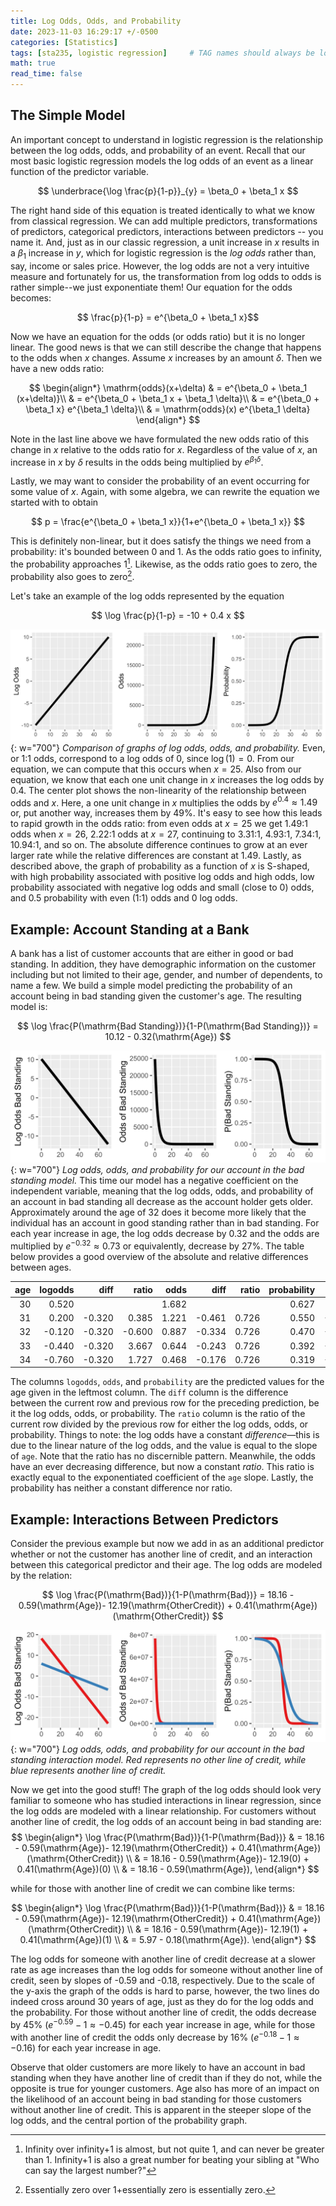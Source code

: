 ```yaml
---
title: Log Odds, Odds, and Probability
date: 2023-11-03 16:29:17 +/-0500
categories: [Statistics]
tags: [sta235, logistic regression]     # TAG names should always be lowercase
math: true
read_time: false
---
```


## The Simple Model
An important concept to understand in logistic regression is the relationship between the log odds, odds, and probability of an event. Recall that our most basic logistic regression models the log odds of an event as a linear function of the predictor variable.

$$ \underbrace{\log \frac{p}{1-p}}_{y} = \beta_0 + \beta_1 x $$

The right hand side of this equation is treated identically to what we know from classical regression. We can add multiple predictors, transformations of predictors, categorical predictors, interactions between predictors -- you name it. And, just as in our classic regression, a unit increase in $x$ results in a $\beta_1$ increase in $y$, which for logistic regression is the _log odds_ rather than, say, income or sales price. However, the log odds are not a very intuitive measure and fortunately for us, the transformation from log odds to odds is rather simple--we just exponentiate them! Our equation for the odds becomes:

$$ \frac{p}{1-p} = e^{\beta_0 + \beta_1 x}$$

Now we have an equation for the odds (or odds ratio) but it is no longer linear. The good news is that we can still describe the change that happens to the odds when $x$ changes. Assume $x$ increases by an amount $\delta$. Then we have a new odds ratio:


$$ 
\begin{align*}
\mathrm{odds}(x+\delta) & = e^{\beta_0 + \beta_1 (x+\delta)}\\
              & = e^{\beta_0 + \beta_1 x + \beta_1 \delta}\\
              & = e^{\beta_0 + \beta_1 x} e^{\beta_1 \delta}\\
              & = \mathrm{odds}(x) e^{\beta_1 \delta}
\end{align*}
$$

Note in the last line above we have formulated the new odds ratio of this change in $x$ relative to the odds ratio for $x$. Regardless of the value of $x$, an increase in $x$ by $\delta$ results in the odds being multiplied by $e^{\beta_1 \delta}$.

Lastly, we may want to consider the probability of an event occurring for some value of $x$. Again, with some algebra,  we can rewrite the equation we started with to obtain

$$ 
p = \frac{e^{\beta_0 + \beta_1 x}}{1+e^{\beta_0 + \beta_1 x}}
$$

This is definitely non-linear, but it does satisfy the things we need from a probability: it's bounded between 0 and 1. As the odds ratio goes to infinity, the probability approaches 1[^1]. Likewise, as the odds ratio goes to zero, the probability also goes to zero[^2].

Let's take an example of the log odds represented by the equation

$$ \log \frac{p}{1-p} = -10 + 0.4 x $$

![Desktop View](/assets/img/logodds_odds_prob.svg){: w="700"}
_Comparison of graphs of log odds, odds, and probability._
Even, or 1:1 odds, correspond to a log odds of 0, since $\log(1)=0$. From our equation, we can compute that this occurs when $x=25$. Also from our equation, we know that each one unit change in $x$ increases the log odds by 0.4. The center plot shows the non-linearity of the relationship between odds and $x$. Here, a one unit change in $x$ multiplies the odds by $e^{0.4}\approx 1.49$ or, put another way, increases them by 49%. It's easy to see how this leads to rapid growth in the odds ratio: from even odds at $x=25$ we get 1.49:1 odds when $x=26$, 2.22:1 odds at $x=27$, continuing to 3.31:1, 4.93:1, 7.34:1, 10.94:1, and so on. The absolute difference continues to grow at an ever larger rate while the relative differences are constant at 1.49. Lastly, as described above, the graph of probability as a function of $x$ is S-shaped, with high probability associated with positive log odds and high odds, low probability associated with negative log odds and small (close to 0) odds, and 0.5 probability with even (1:1) odds and 0 log odds.

## Example: Account Standing at a Bank
A bank has a list of customer accounts that are either in good or bad standing. In addition, they have demographic information on the customer including but not limited to their age, gender, and number of dependents, to name a few. We build a simple model predicting the probability of an account being in bad standing given the customer's age. The resulting model is:

$$ \log \frac{P(\mathrm{Bad Standing})}{1-P(\mathrm{Bad Standing})} = 10.12 - 0.32(\mathrm{Age}) $$

![Desktop View](/assets/img/banco_logodds_odds_prob.svg){: w="700"}
_Log odds, odds, and probability for our account in the bad standing model._
This time our model has a negative coefficient on the independent variable, meaning that the log odds, odds, and probability of an account in bad standing all decrease as the account holder gets older. Approximately around the age of 32 does it become more likely that the individual has an account in good standing rather than in bad standing. For each year increase in age, the log odds decrease by 0.32 and the odds are multiplied by $e^{-0.32} \approx 0.73$ or equivalently, decrease by 27%. The table below provides a good overview of the absolute and relative differences between ages. 

| age | logodds |  diff  |  ratio |  odds |  diff  | ratio | probability |  diff  | ratio |
|----:|--------:|-------:|-------:|------:|-------:|------:|------------:|-------:|------:|
| 30  |   0.520 |        |        | 1.682 |        |       |       0.627 |        |       |
| 31  |   0.200 | -0.320 |  0.385 | 1.221 | -0.461 | 0.726 |       0.550 | -0.077 | 0.877 |
| 32  |  -0.120 | -0.320 | -0.600 | 0.887 | -0.334 | 0.726 |       0.470 | -0.080 | 0.855 |
| 33  |  -0.440 | -0.320 |  3.667 | 0.644 | -0.243 | 0.726 |       0.392 | -0.078 | 0.833 |
| 34  |  -0.760 | -0.320 |  1.727 | 0.468 | -0.176 | 0.726 |       0.319 | -0.073 | 0.813 |

The columns `logodds`, `odds`, and `probability` are the predicted values for the age given in the leftmost column. The `diff` column is the difference between the current row and previous row for the preceding prediction, be it the log odds, odds, or probability. The `ratio` column is the ratio of the current row divided by the previous row for either the log odds, odds, or probability. Things to note: the log odds have a constant _difference_—this is due to the linear nature of the log odds, and the value is equal to the slope of `age`. Note that the ratio has no discernible pattern. Meanwhile, the odds have an ever decreasing difference, but now a constant _ratio_. This ratio is exactly equal to the exponentiated coefficient of the `age` slope. Lastly, the probability has neither a constant difference nor ratio.

## Example: Interactions Between Predictors
Consider the previous example but now we add in as an additional predictor whether or not the customer has another line of credit, and an interaction between this categorical predictor and their age. The log odds are modeled by the relation:

$$ \log \frac{P(\mathrm{Bad})}{1-P(\mathrm{Bad})} = 18.16 - 0.59(\mathrm{Age})- 12.19(\mathrm{OtherCredit}) + 0.41(\mathrm{Age})(\mathrm{OtherCredit}) $$


![Desktop View](/assets/img/banco_int_logodds_odds_prob.svg){: w="700"}
_Log odds, odds, and probability for our account in the bad standing interaction model. Red represents no other line of credit, while blue represents another line of credit._

Now we get into the good stuff! The graph of the log odds should look very familiar to someone who has studied interactions in linear regression, since the log odds are modeled with a linear relationship. For customers without another line of credit, the log odds of an account being in bad standing are:
$$ \begin{align*}
\log \frac{P(\mathrm{Bad})}{1-P(\mathrm{Bad})} & = 18.16 - 0.59(\mathrm{Age})- 12.19(\mathrm{OtherCredit}) + 0.41(\mathrm{Age})(\mathrm{OtherCredit}) \\
                                               & = 18.16 - 0.59(\mathrm{Age})- 12.19(0) + 0.41(\mathrm{Age})(0) \\
                                               & = 18.16 - 0.59(\mathrm{Age}), 
\end{align*}
$$

while for those with another line of credit we can combine like terms:

$$
\begin{align*}
\log \frac{P(\mathrm{Bad})}{1-P(\mathrm{Bad})} & = 18.16 - 0.59(\mathrm{Age})- 12.19(\mathrm{OtherCredit}) + 0.41(\mathrm{Age})(\mathrm{OtherCredit}) \\
                                               & = 18.16 - 0.59(\mathrm{Age})- 12.19(1) + 0.41(\mathrm{Age})(1) \\
                                               & = 5.97 - 0.18(\mathrm{Age}).
\end{align*}
$$

The log odds for someone with another line of credit decrease at a slower rate as age increases than the log odds for someone without another line of credit, seen by slopes of -0.59 and -0.18, respectively. Due to the scale of the y-axis the graph of the odds is hard to parse, however, the two lines do indeed cross around 30 years of age, just as they do for the log odds and the probability. For those without another line of credit, the odds decrease by 45% $(e^{-0.59}-1\approx-0.45)$ for each year increase in age, while for those with another line of credit the odds only decrease by 16% $(e^{-0.18}-1\approx-0.16)$ for each year increase in age. 

Observe that older customers are more likely to have an account in bad standing when they have another line of credit than if they do not, while the opposite is true for younger customers. Age also has more of an impact on the likelihood of an account being in bad standing for those customers without another line of credit. This is apparent in the steeper slope of the log odds, and the central portion of the probability graph. 

[^1]: Infinity over infinity+1 is almost, but not quite 1, and can never be greater than 1. Infinity+1 is also a great number for beating your sibling at "Who can say the largest number?"
[^2]: Essentially zero over 1+essentially zero is essentially zero.
